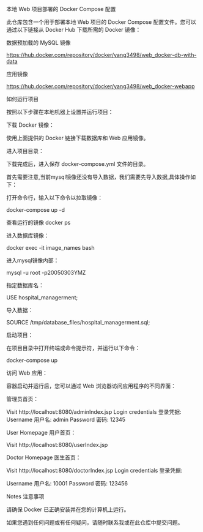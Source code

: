 本地 Web 项目部署的 Docker Compose 配置


此仓库包含一个用于部署本地 Web 项目的 Docker Compose 配置文件。您可以通过以下链接从 Docker Hub 下载所需的 Docker 镜像：



数据预加载的 MySQL 镜像

https://hub.docker.com/repository/docker/yang3498/web_docker-db-with-data 



应用镜像

https://hub.docker.com/repository/docker/yang3498/web_docker-webapp



如何运行项目



按照以下步骤在本地机器上设置并运行项目：



下载 Docker 镜像：



使用上面提供的 Docker 链接下载数据库和 Web 应用镜像。



进入项目目录：



下载完成后，进入保存 docker-compose.yml 文件的目录。

首先需要注意,当前mysql镜像还没有导入数据，我们需要先导入数据,具体操作如下：

打开命令行，输入以下命令以拉取镜像：

docker-compose up -d


查看运行的镜像
docker ps

进入数据库镜像：

docker exec -it  image_names bash

进入mysql镜像内部：

mysql -u root -p20050303YMZ

指定数据库名：

USE hospital_managerment;

导入数据：

SOURCE /tmp/database_files/hospital_managerment.sql;

启动项目：


在项目目录中打开终端或命令提示符，并运行以下命令：

docker-compose up



访问 Web 应用：



容器启动并运行后，您可以通过 Web 浏览器访问应用程序的不同界面：



管理员首页：

Visit http://localhost:8080/adminIndex.jsp
Login credentials 登录凭据:
Username 用户名: admin
Password 密码: 12345

User Homepage 用户首页：

Visit http://localhost:8080/userIndex.jsp

Doctor Homepage 医生首页：

Visit http://localhost:8080/doctorIndex.jsp
Login credentials 登录凭据:

Username 用户名: 10001
Password 密码: 123456

Notes
注意事项


请确保 Docker 已正确安装并在您的计算机上运行。



如果您遇到任何问题或有任何疑问，请随时联系我或在此仓库中提交问题。

